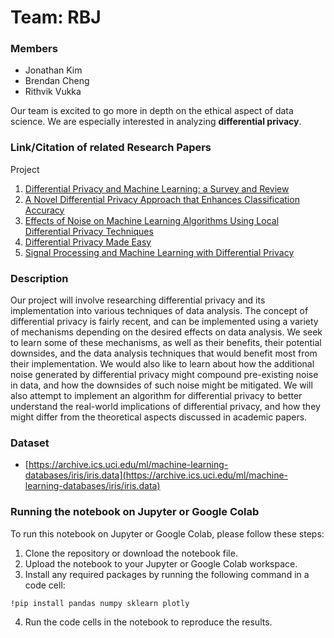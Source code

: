 # Team: RBJ

### Members 
- Jonathan Kim 
- Brendan Cheng 
- Rithvik Vukka

Our team is excited to go more in depth on the ethical aspect of data science. We are
especially interested in analyzing **differential privacy**.

### Link/Citation of related Research Papers
Project
1. [Differential Privacy and Machine Learning: a Survey and Review](https://arxiv.org/abs/1412.7584)
2. [A Novel Differential Privacy Approach that Enhances Classification Accuracy](https://dl.acm.org/doi/10.1145/2948992.2949027)
3. [Effects of Noise on Machine Learning Algorithms Using Local Differential Privacy Techniques](https://ieeexplore.ieee.org/stamp/stamp.jsp?tp=&arnumber=9422609) 
4. [Differential Privacy Made Easy](https://ieeexplore.ieee.org/stamp/stamp.jsp?tp=&arnumber=10007322) 
5. [Signal Processing and Machine Learning with Differential Privacy](https://ieeexplore.ieee.org/stamp/stamp.jsp?tp=&arnumber=6582713)

### Description
Our project will involve researching differential privacy and its implementation into various techniques of data analysis. The concept of differential privacy is fairly recent, and can be implemented using a variety of mechanisms depending on the desired effects on data analysis. We seek to learn some of these mechanisms, as well as their benefits, their potential downsides, and the data analysis techniques that would benefit most from their implementation. We would also like to learn about how the additional noise generated by differential privacy might compound pre-existing noise in data, and how the downsides of such noise might be mitigated. We will also attempt to implement an algorithm for differential privacy to better understand the real-world implications of differential privacy, and how they might differ from the theoretical aspects discussed in academic papers.


### Dataset 

- [https://archive.ics.uci.edu/ml/machine-learning-databases/iris/iris.data](https://archive.ics.uci.edu/ml/machine-learning-databases/iris/iris.data)

### Running the notebook on Jupyter or Google Colab

To run this notebook on Jupyter or Google Colab, please follow these steps:

1. Clone the repository or download the notebook file.
2. Upload the notebook to your Jupyter or Google Colab workspace.
3. Install any required packages by running the following command in a code cell:

```ipython
!pip install pandas numpy sklearn plotly
```

4. Run the code cells in the notebook to reproduce the results.
